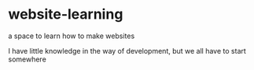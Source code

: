 # website-learning
a space to learn how to make websites

I have little knowledge in the way of development, but we all have to start somewhere